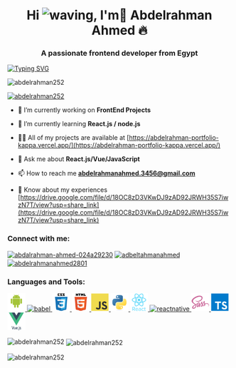 <h1 align="center">Hi <img src="https://raw.githubusercontent.com/MartinHeinz/MartinHeinz/master/wave.gif" alt="waving" width="35px" height="35px"/>, I'm ِAbdelrahman Ahmed 🔥</h1>
<h3 align="center">A passionate frontend developer from Egypt</h3>
<a href="https://git.io/typing-svg"><img src="https://readme-typing-svg.demolab.com?font=Fira+Code&weight=600&pause=1000&color=F7111B&width=435&lines=Welcome+to+my+Github+Profile%F0%9F%94%A5..;call+me+Abdo;I'm+a+Software+Engineer+" alt="Typing SVG" /></a>
<p align="left"> <img src="https://komarev.com/ghpvc/?username=abdelrahman252&label=Profile%20views&color=0e75b6&style=flat" alt="abdelrahman252" /> </p>

<p align="left"> <a href="https://github.com/ryo-ma/github-profile-trophy"><img src="https://github-profile-trophy.vercel.app/?username=abdelrahman252" alt="abdelrahman252" /></a> </p>

- 🔭 I’m currently working on **FrontEnd Projects**

- 🌱 I’m currently learning **React.js / node.js**

- 👨‍💻 All of my projects are available at [https://abdelrahman-portfolio-kappa.vercel.app/](https://abdelrahman-portfolio-kappa.vercel.app/)

- 💬 Ask me about **React.js/Vue/JavaScript**

- 📫 How to reach me **abdelrahmanahmed.3456@gmail.com**

- 📄 Know about my experiences [https://drive.google.com/file/d/18OC8zD3VKwDJ9zAD92JRWH35S7iwzN7T/view?usp=share_link](https://drive.google.com/file/d/18OC8zD3VKwDJ9zAD92JRWH35S7iwzN7T/view?usp=share_link)

<h3 align="left">Connect with me:</h3>
<p align="left">
<a href="https://linkedin.com/in/abdalrahman-ahmed-024a29230" target="blank"><img align="center" src="https://raw.githubusercontent.com/rahuldkjain/github-profile-readme-generator/master/src/images/icons/Social/linked-in-alt.svg" alt="abdalrahman-ahmed-024a29230" height="30" width="40" /></a>
<a href="https://fb.com/adbeltahmanahmed" target="blank"><img align="center" src="https://raw.githubusercontent.com/rahuldkjain/github-profile-readme-generator/master/src/images/icons/Social/facebook.svg" alt="adbeltahmanahmed" height="30" width="40" /></a>
<a href="https://instagram.com/abdelrahmanahmed2801" target="blank"><img align="center" src="https://raw.githubusercontent.com/rahuldkjain/github-profile-readme-generator/master/src/images/icons/Social/instagram.svg" alt="abdelrahmanahmed2801" height="30" width="40" /></a>
</p>

<h3 align="left">Languages and Tools:</h3>
<p align="left"> <a href="https://developer.android.com" target="_blank" rel="noreferrer"> <img src="https://raw.githubusercontent.com/devicons/devicon/master/icons/android/android-original-wordmark.svg" alt="android" width="40" height="40"/> </a> <a href="https://babeljs.io/" target="_blank" rel="noreferrer"> <img src="https://www.vectorlogo.zone/logos/babeljs/babeljs-icon.svg" alt="babel" width="40" height="40"/> </a> <a href="https://www.w3schools.com/css/" target="_blank" rel="noreferrer"> <img src="https://raw.githubusercontent.com/devicons/devicon/master/icons/css3/css3-original-wordmark.svg" alt="css3" width="40" height="40"/> </a> <a href="https://www.w3.org/html/" target="_blank" rel="noreferrer"> <img src="https://raw.githubusercontent.com/devicons/devicon/master/icons/html5/html5-original-wordmark.svg" alt="html5" width="40" height="40"/> </a> <a href="https://developer.mozilla.org/en-US/docs/Web/JavaScript" target="_blank" rel="noreferrer"> <img src="https://raw.githubusercontent.com/devicons/devicon/master/icons/javascript/javascript-original.svg" alt="javascript" width="40" height="40"/> </a> <a href="https://www.python.org" target="_blank" rel="noreferrer"> <img src="https://raw.githubusercontent.com/devicons/devicon/master/icons/python/python-original.svg" alt="python" width="40" height="40"/> </a> <a href="https://reactjs.org/" target="_blank" rel="noreferrer"> <img src="https://raw.githubusercontent.com/devicons/devicon/master/icons/react/react-original-wordmark.svg" alt="react" width="40" height="40"/> </a> <a href="https://reactnative.dev/" target="_blank" rel="noreferrer"> <img src="https://reactnative.dev/img/header_logo.svg" alt="reactnative" width="40" height="40"/> </a> <a href="https://sass-lang.com" target="_blank" rel="noreferrer"> <img src="https://raw.githubusercontent.com/devicons/devicon/master/icons/sass/sass-original.svg" alt="sass" width="40" height="40"/> </a> <a href="https://www.typescriptlang.org/" target="_blank" rel="noreferrer"> <img src="https://raw.githubusercontent.com/devicons/devicon/master/icons/typescript/typescript-original.svg" alt="typescript" width="40" height="40"/> </a> <a href="https://vuejs.org/" target="_blank" rel="noreferrer"> <img src="https://raw.githubusercontent.com/devicons/devicon/master/icons/vuejs/vuejs-original-wordmark.svg" alt="vuejs" width="40" height="40"/> </a> </p>

<p><img align="left" src="https://github-readme-stats.vercel.app/api/top-langs?username=abdelrahman252&show_icons=true&locale=en&layout=compact" alt="abdelrahman252" /></p>

<p>&nbsp;<img align="center" src="https://github-readme-stats.vercel.app/api?username=abdelrahman252&show_icons=true&locale=en" alt="abdelrahman252" /></p>

<p><img align="center" src="https://github-readme-streak-stats.herokuapp.com/?user=abdelrahman252&" alt="abdelrahman252" /></p>
